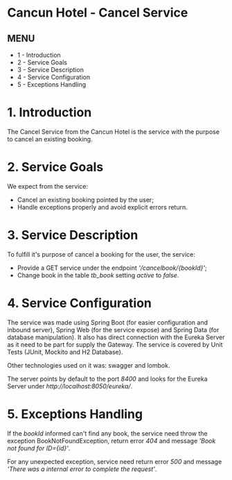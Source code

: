 # Cancun Hotel - Cancel Service

## MENU
* 1 - Introduction
* 2 - Service Goals
* 3 - Service Description
* 4 - Service Configuration
* 5 - Exceptions Handling

# 1. Introduction
The Cancel Service from the Cancun Hotel is the service with the purpose to cancel an existing booking.

# 2. Service Goals
We expect from the service:
* Cancel an existing booking pointed by the user;
* Handle exceptions properly and avoid explicit errors return.

# 3. Service Description
To fulfill it's purpose of cancel a booking for the user, the service:
* Provide a GET service under the endpoint *'/cancelbook/{bookId}'*;
* Change book in the table *tb_book* setting *active* to *false*.

# 4. Service Configuration
The service was made using Spring Boot (for easier configuration and inbound server), Spring Web (for the service expose) and Spring Data (for database manipulation). It also has direct connection with the Eureka Server as it need to be part for supply the Gateway. The service is covered by Unit Tests (JUnit, Mockito and H2 Database).

Other technologies used on it was: swagger and lombok.

The server points by default to the port *8400* and looks for the Eureka Server under *http://localhost:8050/eureka/*.

# 5. Exceptions Handling 
If the *bookId* informed can't find any book, the service need throw the exception BookNotFoundException, return error *404* and message *'Book not found for ID={id}'*.

For any unexpected exception, service need return error *500* and message *'There was a internal error to complete the request'*.